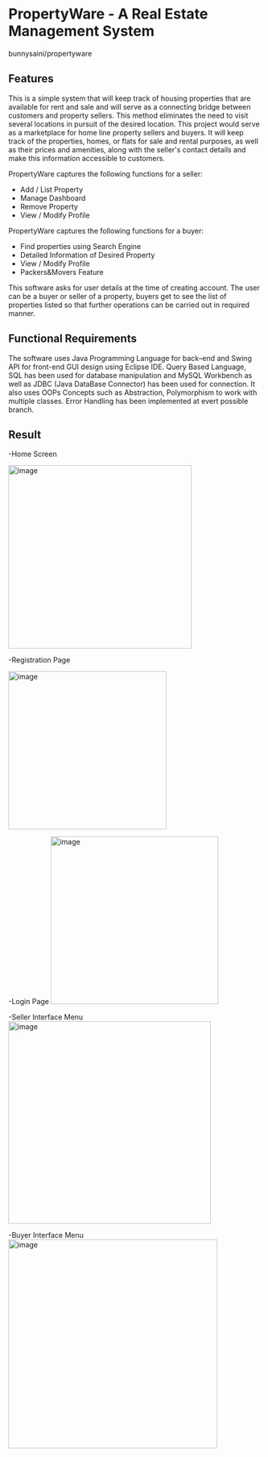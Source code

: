 # PropertyWare - A Real Estate Management System
bunnysaini/propertyware

## Features
This is a simple system that will keep track of housing properties that are available for rent and sale and will serve as a connecting bridge between customers and property sellers. This method eliminates the need to visit several locations in pursuit of the desired location. This project would serve as a marketplace for home line property sellers and buyers. It will keep track of the properties, homes, or flats for sale and rental purposes, as well as their prices and amenities, along with the seller's contact details and make this information accessible to customers.

PropertyWare captures the following functions for a seller:
- Add / List Property
- Manage Dashboard
- Remove Property
- View / Modify Profile

PropertyWare captures the following functions for a buyer:
- Find properties using Search Engine
- Detailed Information of Desired Property
- View / Modify Profile
- Packers&Movers Feature

This software asks for user details at the time of creating account. The user can be a buyer or seller of a property, buyers get to see the list of properties listed so that further operations can be carried out in required manner.

## Functional Requirements
The software uses Java Programming Language for back–end and Swing API for front-end GUI design using Eclipse IDE. Query Based Language, SQL has been used for database manipulation and MySQL Workbench as well as JDBC (Java DataBase Connector) has been used for connection. It also uses OOPs Concepts such as Abstraction, Polymorphism to work with multiple classes. Error Handling has been implemented at evert possible branch.

## Result
-Home Screen

<img width="364" alt="image" src="https://user-images.githubusercontent.com/83510385/185413597-6827eafb-a658-4c6a-bb2b-68981686a9fa.png">
  
-Registration Page

<img width="314" alt="image" src="https://user-images.githubusercontent.com/83510385/185413861-87a380be-26d5-4a47-a90b-e3a77325aff8.png">

-Login Page
<img width="333" alt="image" src="https://user-images.githubusercontent.com/83510385/185413953-5357cbe7-5542-46cc-b879-326fb604cbeb.png">

-Seller Interface Menu
<img width="402" alt="image" src="https://user-images.githubusercontent.com/83510385/185414050-776d6f78-b613-4a5d-84b7-e35896f2e1ac.png">

-Buyer Interface Menu
<img width="415" alt="image" src="https://user-images.githubusercontent.com/83510385/185414153-a5e77193-7776-4afa-98f3-74f6f717c45e.png">

